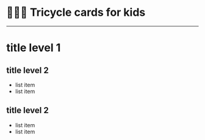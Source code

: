 # 🛞🛞🛞 Tricycle cards for kids 

---


# title level 1 

## title level 2
- list item
- list item

## title level 2
- list item
- list item
